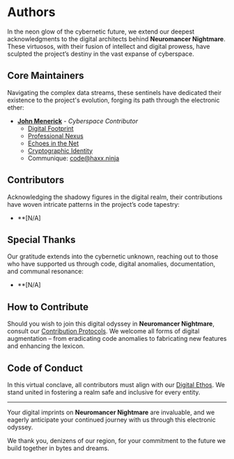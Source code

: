 # Authors

In the neon glow of the cybernetic future, we extend our deepest acknowledgments to the digital architects behind **Neuromancer Nightmare**. These virtuosos, with their fusion of intellect and digital prowess, have sculpted the project’s destiny in the vast expanse of cyberspace.

## Core Maintainers

Navigating the complex data streams, these sentinels have dedicated their existence to the project's evolution, forging its path through the electronic ether:

- **[John Menerick](https://github.com/w8mej)** - *Cyberspace Contributor*<br>
  - [Digital Footprint](https://github.com/w8mej/)
  - [Professional Nexus](https://www.linkedin.com/in/w8mej/)
  - [Echoes in the Net](https://twitter.com/w8mej/)
  - [Cryptographic Identity](https://keyoxide.org/sephiroth@haxx.ninja/)
  - Communique: code@haxx.ninja

## Contributors

Acknowledging the shadowy figures in the digital realm, their contributions have woven intricate patterns in the project’s code tapestry:

- **[N/A]<br>

## Special Thanks

Our gratitude extends into the cybernetic unknown, reaching out to those who have supported us through code, digital anomalies, documentation, and communal resonance:

- **[N/A]<br>

## How to Contribute

Should you wish to join this digital odyssey in **Neuromancer Nightmare**, consult our [Contribution Protocols](CONTRIBUTING.md). We welcome all forms of digital augmentation – from eradicating code anomalies to fabricating new features and enhancing the lexicon.

## Code of Conduct

In this virtual conclave, all contributors must align with our [Digital Ethos](CODE_OF_CONDUCT.md). We stand united in fostering a realm safe and inclusive for every entity.

---

Your digital imprints on **Neuromancer Nightmare** are invaluable, and we eagerly anticipate your continued journey with us through this electronic odyssey.

We thank you, denizens of our region, for your commitment to the future we build together in bytes and dreams.
